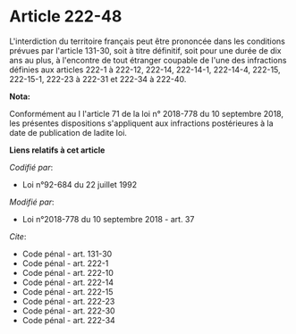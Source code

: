# Article 222-48

L'interdiction du territoire français peut être prononcée dans les conditions prévues par l'article 131-30, soit à titre
définitif, soit pour une durée de dix ans au plus, à l'encontre de tout étranger coupable de l'une des infractions définies
aux articles 222-1 à 222-12, 222-14, 222-14-1, 222-14-4, 222-15, 222-15-1, 222-23 à 222-31 et 222-34 à 222-40.

**Nota:**

Conformément au I l'article 71 de la loi n° 2018-778 du 10 septembre 2018, les présentes dispositions s'appliquent aux
infractions postérieures à la date de publication de ladite loi.

**Liens relatifs à cet article**

_Codifié par_:

  - Loi n°92-684 du 22 juillet 1992

_Modifié par_:

  - Loi n°2018-778 du 10 septembre 2018 - art. 37

_Cite_:

  - Code pénal - art. 131-30
  - Code pénal - art. 222-1
  - Code pénal - art. 222-10
  - Code pénal - art. 222-14
  - Code pénal - art. 222-15
  - Code pénal - art. 222-23
  - Code pénal - art. 222-30
  - Code pénal - art. 222-34
